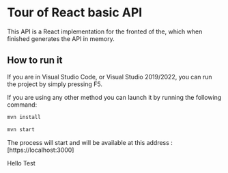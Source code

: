# Tour of React basic API

This API is a React implementation for the fronted of the, which when finished generates the API in memory.

## How to run it

If you are in Visual Studio Code, or Visual Studio 2019/2022, you can run the project by simply pressing F5.

If you are using any other method you can launch it by running the following command:

```bash
mvn install

mvn start
```
The process will start and will be available at this address : [https://localhost:3000]


Hello Test